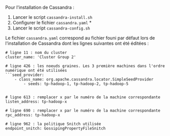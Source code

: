 Pour l'installation de Cassandra :
1. Lancer le script ```cassandra-install.sh```
2. Configurer le fichier ```cassandra.yaml``` *
3. Lancer le script ```cassandra-config.sh```

Le fichier ```cassandra.yaml``` correspond au fichier founi par défaut lors de l'installation de Cassandra dont les lignes suivantes ont été éditées :
```
# ligne 11 : nom du cluster
cluster_name: 'Cluster Group 2'

# ligne 426 : les noeuds graines. Les 3 première machines dans l'ordre numérique ont été utilisées
```seed_provider:
    - class_name: org.apache.cassandra.locator.SimpleSeedProvider
        - seeds: tp-hadoop-1, tp-hadoop-2, tp-hadoop-5


# ligne 613 : remplacer x par le numéro de la machine correspondante
listen_address: tp-hadoop-x

# ligne 690 : remplacer x par le numéro de la machine correspondante
rpc_address: tp-hadoop-x

# ligne 962 : la politique Snitch utilisée
endpoint_snitch: GossipingPropertyFileSnitch

```